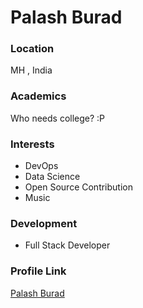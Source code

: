 # Palash Burad

### Location

MH , India

### Academics

Who needs college? :P

### Interests

- DevOps
- Data Science
- Open Source Contribution
- Music

### Development

- Full Stack Developer

### Profile Link

[Palash Burad](https://github.com/palash9561)
